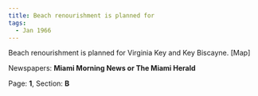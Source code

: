 ```yaml
---  
title: Beach renourishment is planned for  
tags:  
  - Jan 1966  
---  
```

  
Beach renourishment is planned for Virginia Key and Key Biscayne. [Map]  
  
Newspapers: **Miami Morning News or The Miami Herald**  
  
Page: **1**, Section: **B** 

